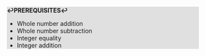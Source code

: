 <div style="margin:2em; background-color: #e0e0e0;">

<strong>↩PREREQUISITES↩</strong>

 * Whole number addition
 * Whole number subtraction
 * Integer equality
 * Integer addition

</div>

